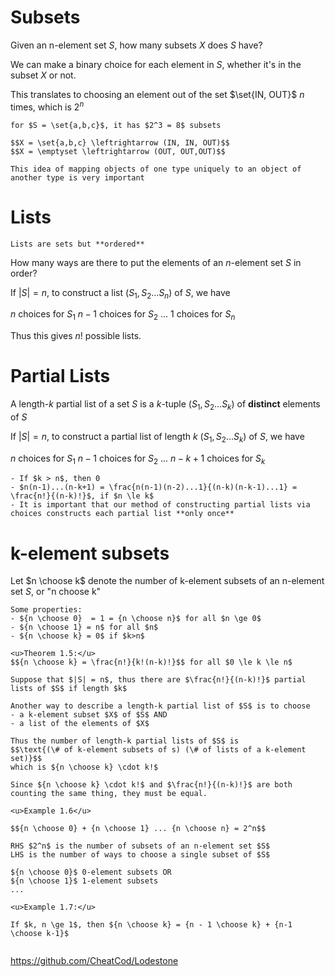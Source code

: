 # Subsets

Given an n-element set $S$, how many subsets $X$ does $S$ have?

We can make a binary choice for each element in $S$, whether it's in the subset $X$ or not.

This translates to choosing an element out of the set $\set{IN, OUT}$ $n$ times, which is $2^n$

```ad-example
for $S = \set{a,b,c}$, it has $2^3 = 8$ subsets

$$X = \set{a,b,c} \leftrightarrow (IN, IN, OUT)$$
$$X = \emptyset \leftrightarrow (OUT, OUT,OUT)$$

```
```ad-note
This idea of mapping objects of one type uniquely to an object of another type is very important
```

# Lists

```ad-def
Lists are sets but **ordered**
```
How many ways are there to put the elements of an $n$-element set $S$ in order?

If $|S| = n$, to construct a list $(S_1, S_2...S_n)$ of $S$, we have

$n$ choices for $S_1$
$n-1$ choices for $S_2$
...
$1$ choices for $S_n$

Thus this gives $n!$ possible lists.

# Partial Lists
A length-$k$ partial list of a set $S$ is a $k$-tuple $(S_1, S_2...S_k)$ of **distinct** elements of $S$

If $|S| = n$, to construct a partial list of length $k$ $(S_1, S_2...S_k)$ of $S$, we have

$n$ choices for $S_1$
$n-1$ choices for $S_2$
...
$n-k+1$ choices for $S_k$

```ad-note
- If $k > n$, then 0
- $n(n-1)...(n-k+1) = \frac{n(n-1)(n-2)...1}{(n-k)(n-k-1)...1} = \frac{n!}{(n-k)!}$, if $n \le k$
- It is important that our method of constructing partial lists via choices constructs each partial list **only once**
```

# k-element subsets

Let $n \choose k$ denote the number of k-element subsets of an n-element set $S$, or "n choose k"

```ad-note
Some properties:
- ${n \choose 0}  = 1 = {n \choose n}$ for all $n \ge 0$
- ${n \choose 1} = n$ for all $n$
- ${n \choose k} = 0$ if $k>n$
```

```ad-thm
<u>Theorem 1.5:</u>
$${n \choose k} = \frac{n!}{k!(n-k)!}$$ for all $0 \le k \le n$
```

```ad-proof
Suppose that $|S| = n$, thus there are $\frac{n!}{(n-k)!}$ partial lists of $S$ if length $k$ 

Another way to describe a length-k partial list of $S$ is to choose
- a k-element subset $X$ of $S$ AND
- a list of the elements of $X$

Thus the number of length-k partial lists of $S$ is
$$\text{(\# of k-element subsets of s) (\# of lists of a k-element set)}$$
which is ${n \choose k} \cdot k!$

Since ${n \choose k} \cdot k!$ and $\frac{n!}{(n-k)!}$ are both counting the same thing, they must be equal.
```

```ad-example
<u>Example 1.6</u>

$${n \choose 0} + {n \choose 1} ... {n \choose n} = 2^n$$
```

~~~ad-proof
RHS $2^n$ is the number of subsets of an n-element set $S$
LHS is the number of ways to choose a single subset of $S$

${n \choose 0}$ 0-element subsets OR
${n \choose 1}$ 1-element subsets
...

~~~

```ad-example
<u>Example 1.7:</u>

If $k, n \ge 1$, then ${n \choose k} = {n - 1 \choose k} + {n-1 \choose k-1}$


```



https://github.com/CheatCod/Lodestone